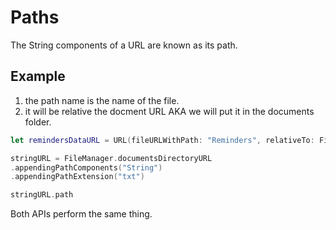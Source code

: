 # Paths

The String components of a URL are known as its path.

## Example

1. the path name is the name of the file.
2. it will be relative the docment URL AKA we will put it in the documents folder.

``` swift 
let remindersDataURL = URL(fileURLWithPath: "Reminders", relativeTo: FileManager.documentsDirectoryURL)
```

``` swift
stringURL = FileManager.documentsDirectoryURL
.appendingPathComponents("String")
.appendingPathExtension("txt")

stringURL.path

``` 

Both APIs perform the same thing. 
